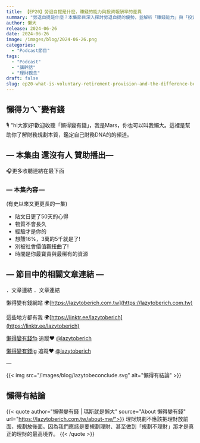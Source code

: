 ```yaml
---
title: 【EP20】勞退自提是什麼，賺錢的能力與投資報酬率的差異
summary: "勞退自提是什麼？本集節目深入探討勞退自提的優勢，並解析「賺錢能力」與「投資報酬率」的本質差異。我們將分享如何透過勞退自提，有效累積退休金，並提升個人賺錢能力，讓你的財富增長更有感。"
author: 懶大
release: 2024-06-26
date: 2024-06-26
image: /images/blog/2024-06-26.png
categories:
  - "Podcast節目"
tags:
  - "Podcast"
  - "講幹話"
  - "理財觀念"
draft: false
slug: ep20-what-is-voluntary-retirement-provision-and-the-difference-between-earning-ability-and-investment-return-rate
---
```


## 懶得ㄉㄟˇ變有錢

🎙️ "hi大家好!歡迎收聽「懶得變有錢」，我是Mars，你也可以叫我懶大。這裡是幫助你了解財務規劃本質，鑑定自己財務DNA的的頻道。

## — 本集由 還沒有人 贊助播出—

🎧更多收聽連結在最下面

### — 本集內容 —

(有史以來又更更長的一集)

- 貼文日更了50天的心得
- 物質不會長久
- 經驗才是你的
- 想賺16%，3萬的5千就是了!
- 別被社會價值觀扭曲了!
- 時間是你最寶貴與最稀有的資源

## — 節目中的相關文章連結 —

．文章連結
．文章連結

懶得變有錢網站 🌍[https://lazytoberich.com.tw](https://lazytoberich.com.tw)

這些地方都有我 🌍[https://linktr.ee/lazytoberich](https://linktr.ee/lazytoberich)

[懶得變有錢fb](https://www.facebook.com/lazytoberich) 追蹤❤️ [@lazytoberich](https://www.facebook.com/lazytoberich)

[懶得變有錢ig](https://www.instagram.com/lazytoberich/) 追蹤❤️ [@lazytoberich](https://www.instagram.com/lazytoberich/)

—

{{< img src="/images/blog/lazytobeconclude.svg" alt="懶得有結論" >}}

## 懶得有結論

{{< quote author="懶得變有錢 | 瑪斯就是懶大" source="About 懶得變有錢" url="https://lazytoberich.com.tw/about-me/">}}
理財規劃不應該把理財放前面，規劃放後面。因為我們應該是要規劃理財、甚至做到「規劃不理財」那才是真正的理財的最高境界。
{{< /quote >}}
